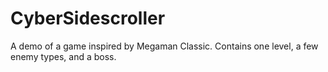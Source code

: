 # CyberSidescroller
A demo of a game inspired by Megaman Classic. Contains one level, a few enemy types, and a boss.
